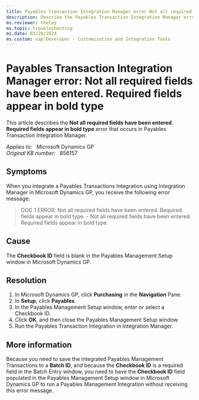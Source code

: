 ```yaml
---
title: Payables Transaction Integration Manager error Not all required fields have been entered. Required fields appear in bold type
description: Describe the Payables Transaction Integration Manager error - Not all required fields have been entered. Required fields appear in bold type.
ms.reviewer: theley
ms.topic: troubleshooting
ms.date: 03/20/2024
ms.custom: sap:Developer - Customization and Integration Tools
---
```

# Payables Transaction Integration Manager error: Not all required fields have been entered. Required fields appear in bold type

This article describes the **Not all required fields have been entered. Required fields appear in bold type** error that occurs in Payables Transaction Integration Manager.

_Applies to:_ &nbsp; Microsoft Dynamics GP  
_Original KB number:_ &nbsp; 856157

## Symptoms

When you integrate a Payables Transactions Integration using Integration Manager in Microsoft Dynamics GP, you receive the following error message:

> DOC 1 ERROR: Not all required fields have been entered. Required fields appear in bold type. - Not all required fields have been entered. Required fields appear in bold type.

## Cause

The **Checkbook ID** field is blank in the Payables Management Setup window in Microsoft Dynamics GP.

## Resolution

1. In Microsoft Dynamics GP, click **Purchasing** in the **Navigation** Pane.
2. In **Setup**, click **Payables**.
3. In the Payables Management Setup window, enter or select a Checkbook ID.
4. Click **OK**, and then close the Payables Management Setup window.
5. Run the Payables Transaction Integration in Integration Manager.

## More information

Because you need to save the integrated Payables Management Transactions to a **Batch ID**, and because the **Checkbook ID** is a required field in the Batch Entry window, you need to have the **Checkbook ID** field populated in the Payables Management Setup window in Microsoft Dynamics GP to run a Payables Management Integration without receiving this error message.
